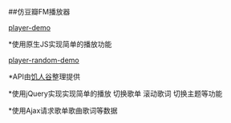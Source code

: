 ##仿豆瓣FM播放器

 [player-demo](https://nice-ming.github.io/simple-player-demo/player/index.html)
 
 *使用原生JS实现简单的播放功能
 
 [player-random-demo](https://nice-ming.github.io/simple-player-demo/player-random/index.html)
 
 *API由[饥人谷](https://jirenguapi.applinzi.com)整理提供
 
 *使用jQuery实现实现简单的播放 切换歌单 滚动歌词 切换主题等功能
	
 *使用Ajax请求歌单歌曲歌词等数据
